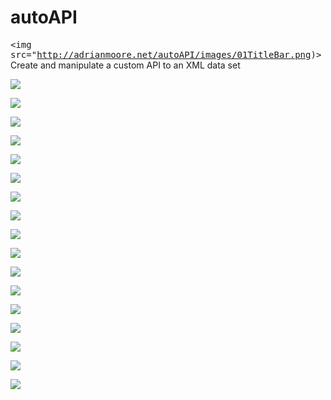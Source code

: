 # autoAPI
<kbd><img src="http://adrianmoore.net/autoAPI/images/01TitleBar.png)></kbd>
Create and manipulate a custom API to an XML data set

<kbd><img src="http://adrianmoore.net/autoAPI/images/02ShowClickableTree.png"></kbd>


<kbd><img src="http://adrianmoore.net/autoAPI/images/03FullJSONResult.png"></kbd>


<kbd><img src="http://adrianmoore.net/autoAPI/images/04ChooseFields1.png"></kbd>


<kbd><img src="http://adrianmoore.net/autoAPI/images/05ChooseFields2.png"></kbd>


<kbd><img src="http://adrianmoore.net/autoAPI/images/06TestAPI.png"></kbd>


<kbd><img src="http://adrianmoore.net/autoAPI/images/07SelectedJSONResult.png"></kbd>


<kbd><img src="http://adrianmoore.net/autoAPI/images/08SelectCollapseOption.png"></kbd>


<kbd><img src="http://adrianmoore.net/autoAPI/images/09CollapsedResult.png"></kbd>


<kbd><img src="http://adrianmoore.net/autoAPI/images/10Parameterise.png"></kbd>


<kbd><img src="http://adrianmoore.net/autoAPI/images/11SetParameter.png"></kbd>


<kbd><img src="http://adrianmoore.net/autoAPI/images/12DifferentResult.png"></kbd>


<kbd><img src="http://adrianmoore.net/autoAPI/images/13Postman.png"></kbd>


<kbd><img src="http://adrianmoore.net/autoAPI/images/14Auction1.png"></kbd>


<kbd><img src="http://adrianmoore.net/autoAPI/images/15Auction2.png"></kbd>


<kbd><img src="http://adrianmoore.net/autoAPI/images/16Auction3.png"></kbd>


<kbd><img src="http://adrianmoore.net/autoAPI/images/17Auction4.png"></kbd>


<kbd><img src="http://adrianmoore.net/autoAPI/images/18Auction5.png"></kbd>
